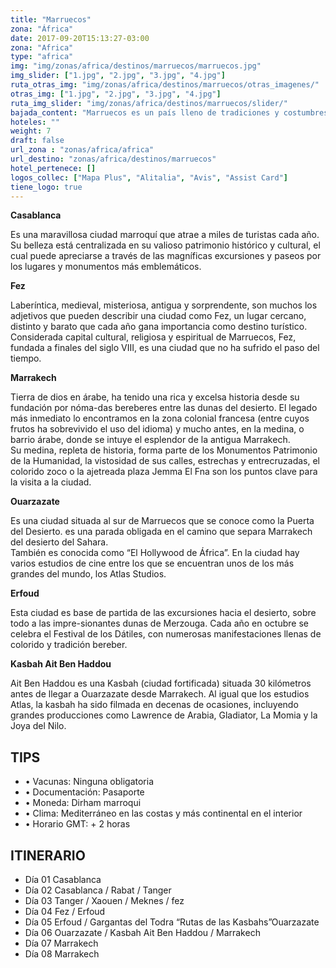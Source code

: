 ```yaml
---
title: "Marruecos"
zona: "África"
date: 2017-09-20T15:13:27-03:00
zona: "Africa"
type: "africa"
img: "img/zonas/africa/destinos/marruecos/marruecos.jpg"
img_slider: ["1.jpg", "2.jpg", "3.jpg", "4.jpg"]
ruta_otras_img: "img/zonas/africa/destinos/marruecos/otras_imagenes/"
otras_img: ["1.jpg", "2.jpg", "3.jpg", "4.jpg"]
ruta_img_slider: "img/zonas/africa/destinos/marruecos/slider/"
bajada_content: "Marruecos es un país lleno de tradiciones y costumbres debido a la influencia cultural que tiene, africana, árabe y mediterránea. Tiene muchas costumbres tradicionales que en otras partes del mundo pueden resultar muy curiosas. Una de las costumbres más arraigadas es la del consumo de té. Se toma esa infusión a toda hora y es común compartir la bebida con invitados, huéspedes e incluso con los visitantes de tiendas. Es una señal de hospitalidad aunque, por las altas temperaturas que hay en algunas zonas del país, también se hace para evitar la deshidratación."
hoteles: ""
weight: 7
draft: false
url_zona : "zonas/africa/africa"
url_destino: "zonas/africa/destinos/marruecos"
hotel_pertenece: []
logos_collec: ["Mapa Plus", "Alitalia", "Avis", "Assist Card"]
tiene_logo: true
---
```


**Casablanca**

Es una maravillosa ciudad marroquí que atrae a miles de turistas cada año. Su belleza está centralizada en su valioso patrimonio histórico y cultural, el cual puede apreciarse a través de las magníficas excursiones y paseos por los lugares y monumentos más emblemáticos.

**Fez**

Laberíntica, medieval, misteriosa, antigua y sorprendente, son muchos los adjetivos que pueden describir una ciudad como Fez, un lugar cercano, distinto y barato que cada año gana importancia como destino turístico.    Considerada capital cultural, religiosa y espiritual de Marruecos, Fez, fundada a finales del siglo VIII, es una ciudad que no ha sufrido el paso del tiempo.

**Marrakech**

Tierra de dios en árabe, ha tenido una rica y excelsa historia desde su fundación por nóma-das bereberes entre las dunas del desierto. El legado más inmediato lo encontramos en la zona colonial francesa (entre cuyos frutos ha sobrevivido el uso del idioma) y mucho antes, en la medina, o barrio árabe, donde se intuye el esplendor de la antigua Marrakech.      
Su medina, repleta de historia, forma parte de los Monumentos Patrimonio de la Humanidad, la vistosidad de sus calles, estrechas y entrecruzadas, el colorido zoco o la ajetreada plaza Jemma El Fna son los puntos clave para la visita a la ciudad.

**Ouarzazate**

Es una ciudad situada al sur de Marruecos que se conoce como la Puerta del Desierto. es una parada obligada en el camino que separa Marrakech del desierto del Sahara.   
También es conocida como “El Hollywood de África”. En la ciudad hay varios estudios de cine entre los que se encuentran unos de los más grandes del mundo, los Atlas Studios.

**Erfoud**

Esta ciudad es base de partida de las excursiones hacia el desierto, sobre todo a las impre-sionantes dunas de Merzouga. Cada año en octubre se celebra el Festival de los Dátiles, con numerosas manifestaciones llenas de colorido y tradición bereber.

**Kasbah Ait Ben Haddou**

Ait Ben Haddou es una Kasbah (ciudad fortificada) situada 30 kilómetros antes de llegar a Ouarzazate desde Marrakech. Al igual que los estudios Atlas, la kasbah ha sido filmada en decenas de ocasiones, incluyendo grandes producciones como Lawrence de Arabia, Gladiator, La Momia y la Joya del Nilo.

## TIPS

- • Vacunas: Ninguna obligatoria
- • Documentación: Pasaporte
- • Moneda: Dirham marroqui
- • Clima: Mediterráneo en las costas y más continental en el interior
- • Horario GMT: + 2 horas

## ITINERARIO

- Día 01  Casablanca
- Día 02  Casablanca / Rabat / Tanger
- Día 03  Tanger / Xaouen / Meknes / fez
- Día 04  Fez / Erfoud
- Día 05  Erfoud / Gargantas del Todra “Rutas de las Kasbahs”Ouarzazate
- Día 06  Ouarzazate / Kasbah Ait Ben Haddou / Marrakech
- Día 07  Marrakech
- Día 08  Marrakech
